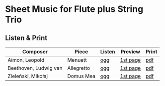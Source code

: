 # Sheet Music for Flute plus String Trio

## Listen & Print

Composer | Piece | Listen | Preview | Print
-------- | ----- | ------ | ------- | -----
Aimon, Leopold | Menuett | [ogg](http://cellist.bplaced.net/ogg/Aimon,%20Leopold/aimon_menuett.ogg) | [1st page](https://raw.githubusercontent.com/cellist/Lilypond-Sheet-Music/master/Fl%2C%20Vl%2C%20Vla%2C%20Vlc/Aimon%2C%20Leopold/Menuett/preview.png) | [pdf](https://github.com/cellist/Lilypond-Sheet-Music/raw/master/Fl%2C%20Vl%2C%20Vla%2C%20Vlc/Aimon%2C%20Leopold/Menuett/aimon_menuett.pdf)
Beethoven, Ludwig van | Allegretto | [ogg](http://cellist.bplaced.net/ogg/Beethoven,%20Ludwig%20van/beethoven_allegretto.ogg) | [1st page](https://raw.githubusercontent.com/cellist/Lilypond-Sheet-Music/master/Fl%2C%20Vl%2C%20Vla%2C%20Vlc/Beethoven%2C%20Ludwig%20van/Allegretto/preview.png) | [pdf](https://github.com/cellist/Lilypond-Sheet-Music/raw/master/Fl%2C%20Vl%2C%20Vla%2C%20Vlc/Beethoven%2C%20Ludwig%20van/Allegretto/beethoven_allegretto.pdf)
Zieleński, Mikołaj | Domus Mea | [ogg](http://cellist.bplaced.net/ogg/Ziele%c5%84ski,%20Miko%c5%82aj/ziele%c5%84ski_domus_mea.ogg) | [1st page](https://raw.githubusercontent.com/cellist/Lilypond-Sheet-Music/master/Fl%2C%20Vl%2C%20Vla%2C%20Vlc/Ziele%C5%84ski%2C%20Miko%C5%82aj/Domus%20Mea/preview.png) | [pdf](https://github.com/cellist/Lilypond-Sheet-Music/raw/master/Fl%2C%20Vl%2C%20Vla%2C%20Vlc/Ziele%C5%84ski%2C%20Miko%C5%82aj/Domus%20Mea/ziele%C5%84ski_domus_mea.pdf)
